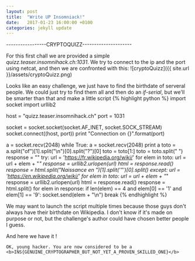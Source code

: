 ```yaml
---
layout: post
title:  "Write UP Insomniack!"
date:   2017-01-23 16:00:00 +0100
categories: jekyll update
---
```


-----------------CRYPTOQUIZZ---------------------


For this first chall we are provided a simple  *quizz.teaser.insomnihack.ch:1031*. We try to connect to the ip and the port using netcat, and then we are confronted with this:
![cryptoQuizz]({{ site.url }}/assets/cryptoQuizz.png)

Looks like an easy challenge, we just have to find the birthdate of serveral people. We could just try to find them all and then do an *if-serial*, but we'll be smarter than that and make a little script
{% highlight python %}
import socket
import urllib2

host = "quizz.teaser.insomnihack.ch"
port = 1031

socket = socket.socket(socket.AF_INET, socket.SOCK_STREAM)
socket.connect((host, port))
print "Connection on {}".format(port)

a = socket.recv(2048)
while True:
	a = socket.recv(2048)
	print a
	toto = a.split("of")[1].split("\n")[0].split("?")[0]
	toto = toto[1:]
	toto = toto.split(" ")
	response = ""
	try:
		url = 'https://fr.wikipedia.org/wiki/'
		for elem in toto:
			url = url + elem + "_"
		response = urllib2.urlopen(url)
		html = response.read()
		response = html.split("Naissance en ")[1].split('"')[0].split()
	except:
		url = 'https://en.wikipedia.org/wiki/'
		for elem in toto:
			url = url + elem + "_"
		response = urllib2.urlopen(url)
		html = response.read()
		response = html.split()
	for elem in response:
		if len(elem) == 4 and elem[0] == '1' and elem[1] == '9':
		socket.send(elem + "\n")
		break
{% endhighlight %}

We may want to launch the script multiple times because those guys don't always have their birthdate on Wikipedia.
I don't know if it's made on purpose or not, but the challenge's author could have chosen better people I guess.

And here we have it !

`OK, young hacker. You are now considered to be a <b>INS{GENUINE_CRYPTOGRAPHER_BUT_NOT_YET_A_PROVEN_SKILLED_ONE}</b>`

